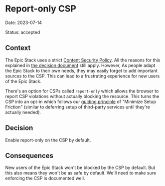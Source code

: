 # Report-only CSP

Date: 2023-07-14

Status: accepted

## Context

The Epic Stack uses a strict
[Content Security Policy](https://developer.mozilla.org/en-US/docs/Web/HTTP/CSP).
All the reasons for this explained in
[the decision document](./008-content-security-policy.md) still apply. However,
As people adapt the Epic Stack to their own needs, they may easily forget to add
important sources to the CSP. This can lead to a frustrating experience for new
users of the Epic Stack.

There's an option for CSPs called `report-only` which allows the browser to
report CSP violations without actually blocking the resource. This turns the CSP
into an opt-in which follows our [guiding principle](../guiding-principles.md)
of "Minimize Setup Friction" (similar to deferring setup of third-party services
until they're actually needed).

## Decision

Enable report-only on the CSP by default.

## Consequences

New users of the Epic Stack won't be blocked by the CSP by default. But this
also means they won't be as safe by default. We'll need to make sure enforcing
the CSP is documented well.
